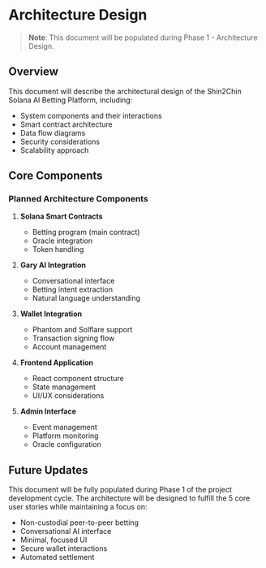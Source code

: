 # Architecture Design

> **Note**: This document will be populated during Phase 1 - Architecture Design.

## Overview

This document will describe the architectural design of the Shin2Chin Solana AI Betting Platform, including:

- System components and their interactions
- Smart contract architecture
- Data flow diagrams
- Security considerations
- Scalability approach

## Core Components

### Planned Architecture Components

1. **Solana Smart Contracts**
   - Betting program (main contract)
   - Oracle integration 
   - Token handling

2. **Gary AI Integration**
   - Conversational interface
   - Betting intent extraction
   - Natural language understanding

3. **Wallet Integration**
   - Phantom and Solflare support
   - Transaction signing flow
   - Account management

4. **Frontend Application**
   - React component structure
   - State management
   - UI/UX considerations

5. **Admin Interface**
   - Event management
   - Platform monitoring
   - Oracle configuration

## Future Updates

This document will be fully populated during Phase 1 of the project development cycle. The architecture will be designed to fulfill the 5 core user stories while maintaining a focus on:

- Non-custodial peer-to-peer betting
- Conversational AI interface
- Minimal, focused UI
- Secure wallet interactions
- Automated settlement